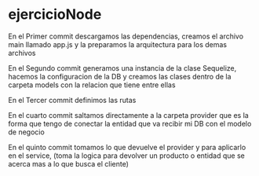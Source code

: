 # ejercicioNode
En el Primer commit descargamos las dependencias, creamos el archivo main llamado app.js y la preparamos la arquitectura para los demas archivos

En el Segundo commit generamos una instancia de la clase Sequelize, hacemos la configuracion de la DB y creamos las clases dentro de la carpeta models con la relacion que tiene entre ellas

En el Tercer commit definimos las rutas 

En el cuarto commit saltamos directamente a la carpeta provider que es la forma que tengo de conectar la entidad que va recibir mi DB con el modelo de negocio

En el quinto commit tomamos lo que devuelve el provider y para aplicarlo en el service, (toma la logica para devolver un producto o entidad que se acerca mas a lo que busca el cliente) 